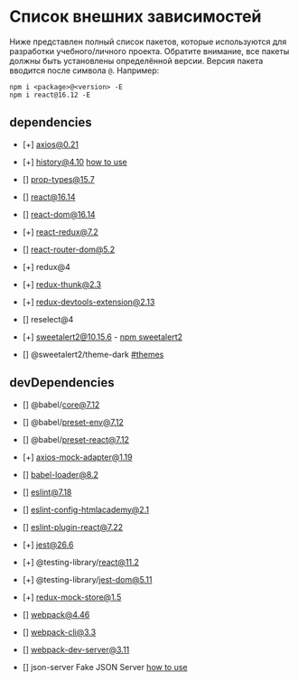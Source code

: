 # Список внешних зависимостей

Ниже представлен полный список пакетов, которые используются для разработки учебного/личного проекта. Обратите внимание, все пакеты должны быть установлены определённой версии. Версия пакета вводится после символа `@`. Например: 

```
npm i <package>@<version> -E
npm i react@16.12 -E
``` 

## dependencies

* [+] axios@0.21
* [+] history@4.10 [how to use](https://stackoverflow.com/a/45849608)
* [] prop-types@15.7
* [] react@16.14
* [] react-dom@16.14
* [+] react-redux@7.2
* [] react-router-dom@5.2
* [+] redux@4
* [+] redux-thunk@2.3
* [+] redux-devtools-extension@2.13
* [] reselect@4 

* [+] sweetalert2@10.15.6 -  [npm sweetalert2](https://www.npmjs.com/package/sweetalert2)
* [] @sweetalert2/theme-dark [#themes](https://sweetalert2.github.io/#themes)
## devDependencies

* [] @babel/core@7.12
* [] @babel/preset-env@7.12
* [] @babel/preset-react@7.12
* [+] axios-mock-adapter@1.19
* [] babel-loader@8.2
* [] eslint@7.18
* [] eslint-config-htmlacademy@2.1
* [] eslint-plugin-react@7.22
* [+] jest@26.6
* [+] @testing-library/react@11.2
* [+] @testing-library/jest-dom@5.11
* [+] redux-mock-store@1.5
* [] webpack@4.46
* [] webpack-cli@3.3
* [] webpack-dev-server@3.11

* [] json-server Fake JSON Server [how to use](https://github.com/typicode/json-server)
